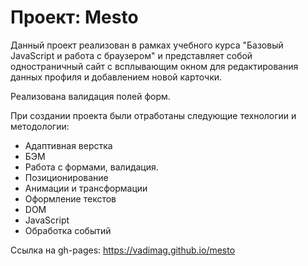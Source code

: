 # Проект: Mesto

Данный проект реализован в рамках учебного курса "Базовый JavaScript и работа с браузером" и
представляет собой одностраничный сайт c всплывающим окном для редактирования данных профиля и добавлением новой карточки.

Реализована валидация полей форм.

При создании проекта были отработаны следующие технологии и методологии:
* Адаптивная верстка
* БЭМ
* Работа с формами, валидация.
* Позиционирование
* Анимации и трансформации
* Оформление текстов
* DOM
* JavaScript
* Обработка событий

Cсылка на gh-pages:
https://vadimag.github.io/mesto
